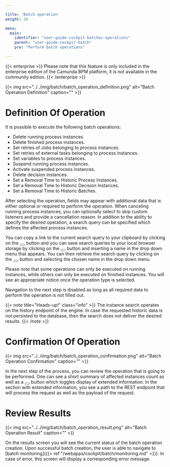 ```yaml
---

title: 'Batch operation'
weight: 10

menu:
  main:
    identifier: "user-guide-cockpit-batches-operations"
    parent: "user-guide-cockpit-batch"
    pre: "Perform batch operations"

---
```


{{< enterprise >}}
Please note that this feature is only included in the enterprise edition of the Camunda BPM platform, it is not available in the community edition.
{{< /enterprise >}}

{{< img src="../../img/batch/batch_operation_definition.png" alt="Batch Operation Definition" caption="" >}}

# Definition Of Operation

It is possible to execute the following batch operations:

- Delete running process instances. 
- Delete finished process instances.
- Set retries of Jobs belonging to process instances.
- Set retries of external tasks belonging to process instances.
- Set variables to process instances.
- Suspend running process instances.
- Activate suspended process instances.
- Delete decision instances.
- Set a Removal Time to Historic Process Instances.
- Set a Removal Time to Historic Decision Instances.
- Set a Removal Time to Historic Batches.

After selecting the operation, fields may appear with additional data that is either optional or required to perform the operation. 
When canceling running process instances, you can optionally select to skip custom listeners and provide a cancellation reason. In addition to the
ability to specify the desired operation, a search query can be specified which defines the affected process instances.

You can copy a link to the current search query to your clipboard by clicking on the <button class="btn btn-xs"><i class="glyphicon glyphicon-link"></i></button> button and you can save search queries to your local browser storage by clicking on the <button class="btn btn-xs"><i class="glyphicon glyphicon-floppy-disk"></i></button> button and inserting a name in the drop down menu that appears. You can then retrieve the search query by clicking on the <button class="btn btn-xs"><i class="glyphicon glyphicon-floppy-disk"></i></button> button and selecting the chosen name in the drop down menu.

Please note that 
some operations can only be executed on running instances, while others can only be executed on finished instances. You will see an
appropriate notice once the operation type is selected. 

Navigation to the next step is disabled as long as all required data to perform the operation is not filled out.

{{< note title="Heads-up!" class="info" >}}
  The instance search operates on the history endpoint of the engine. In case the requested historic data is not persisted to the database, then the search does not deliver the desired results.
{{< /note >}}

# Confirmation Of Operation

{{< img src="../../img/batch/batch_operation_confirmation.png" alt="Batch Operation Confirmation" caption="" >}}

In the next step of the process, you can review the operation that is going to be performed. One can see a short summary of affected instances
count as well as a <button class="btn btn-xs"><i class="glyphicon glyphicon-eye-open"></i></button> button which toggles display of extended information. In the section with extended information, you see a path to the REST endpoint that will process the request as well as the payload of the request.

# Review Results

{{< img src="../../img/batch/batch_operation_result.png" alt="Batch Operation Result" caption="" >}}

On the results screen you will see the current status of the batch operation creation. Upon successful batch creation, the user is able to
navigate to [batch monitoring]({{< ref "/webapps/cockpit/batch/monitoring.md" >}}). In case of error, this screen will display a corresponding error message.
